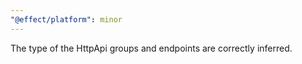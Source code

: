 ```yaml
---
"@effect/platform": minor
---
```


The type of the HttpApi groups and endpoints are correctly inferred.
